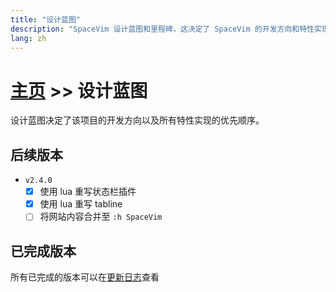 ```yaml
---
title: "设计蓝图"
description: "SpaceVim 设计蓝图和里程碑，这决定了 SpaceVim 的开发方向和特性实现的优先顺序。"
lang: zh
---
```


# [主页](../) >> 设计蓝图

设计蓝图决定了该项目的开发方向以及所有特性实现的优先顺序。

## 后续版本

- `v2.4.0`
  - [x] 使用 lua 重写状态栏插件
  - [x] 使用 lua 重写 tabline
  - [ ] 将网站内容合并至 `:h SpaceVim`

## 已完成版本

所有已完成的版本可以在[更新日志](../development/#更新日志)查看

